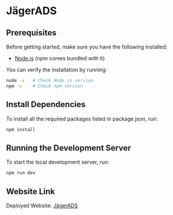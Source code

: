 # JägerADS

## Prerequisites

Before getting started, make sure you have the following installed:

- [Node.js](https://nodejs.org/) (npm comes bundled with it)

You can verify the installation by running:

```bash
node -v   # Check Node.js version
npm -v    # Check npm version
```

## Install Dependencies

To install all the required packages listed in package.json, run:
```bash
npm install
```

## Running the Development Server

To start the local development server, run:
```bash
npm run dev
```

## Website Link
Deployed Website: [JägerADS](https://solve-the17.vercel.app/)